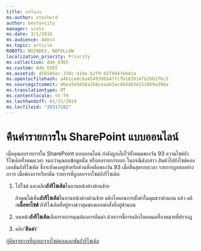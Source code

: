 ```yaml
---
title: ถังรีไซเคิล
ms.author: stevhord
author: bentoncity
manager: scotv
ms.date: 3/1/2018
ms.audience: Admin
ms.topic: article
ROBOTS: NOINDEX, NOFOLLOW
localization_priority: Priority
ms.collection: Adm_O365
ms.custom: Adm_O365
ms.assetid: 456586ec-330c-41be-b2f9-65f9947eb41a
ms.openlocfilehash: a4b1ce6c6a454939bb47fcfb183914fb26b1f6c5
ms.sourcegitcommit: d6ea5e9458a2b8ceaab3ac4bd483e1130b9a398a
ms.translationtype: MT
ms.contentlocale: th-TH
ms.lasthandoff: 01/15/2019
ms.locfileid: "28317182"
---
```

# <a name="restore-items-in-sharepoint-online"></a>คืนค่ารายการใน SharePoint แบบออนไลน์

เมื่อคุณลบรายการใน SharePoint แบบออนไลน์ กำลังถูกเก็บไว้ทั้งหมดของวัน 93 ความไซต์ถังรีไซเคิลทั้งหมดเวลา จนกว่าคุณลบข้อมูลนั้น หรือลบรายการออก ในกรณีดังกล่าว สินค้าไปยังไซต์คอลเลกชันถังรีไซเคิล ซึ่งจะยังคงอยู่สำหรับส่วนที่เหลือของวัน 93 เมื่อสิ้นสุดรอบเวลา รายการถูกลบอย่างถาวร เมื่อต้องการเรียกคืน รายการที่ถูกลบจากไซต์ถังรีไซเคิล:
  
1. ไปไซต์ และคลิก**ถังรีไซเคิล**ในบานหน้าต่างด้านซ้าย 
    
    ถ้าคุณไม่เห็น**ถังรีไซเคิล**ในบานหน้าต่างด้านซ้าย คลิกไอคอนการตั้งค่าในมุมขวาด้านบน แล้ว คลิ ก**เนื้อหาไซต์** ถังรีไซเคิลที่อยู่ทางขวาสุดของแถบคำสั่งที่อยู่ด้านบน
    
2. บนหน้า**ถังรีไซเคิล**เลือกรายการคุณต้องการคืนค่า ด้วยการชี้การคลิกไอคอนเครื่องหมายที่ปรากฏ 
    
3. คลิก'**คืนค่า**'
    
[กู้คืนรายการที่ถูกลบจากไซต์คอลเลกชันถังรีไซเคิล](https://go.microsoft.com/fwlink/?linkid=866439)
  

